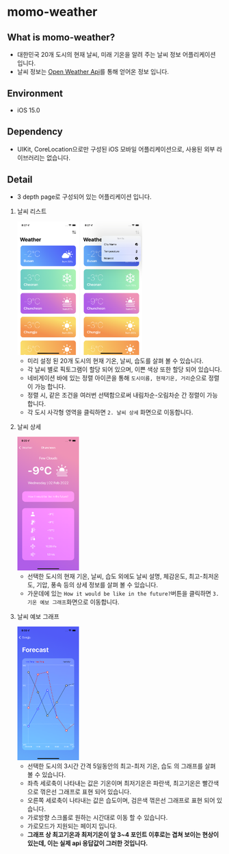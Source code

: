 # momo-weather

## What is momo-weather?
- 대한민국 20개 도시의 현재 날씨, 미래 기온을 알려 주는 날씨 정보 어플리케이션 입니다.
- 날씨 정보는 [Open Weather Api](https://openweathermap.org/api)를 통해 얻어온 정보 입니다. 

## Environment
- iOS 15.0

## Dependency
- UIKit, CoreLocation으로만 구성된 iOS 모바일 어플리케이션으로, 사용된 외부 라이브러리는 없습니다.

## Detail
- 3 depth page로 구성되어 있는 어플리케이션 입니다.
1. 날씨 리스트

    <img src="./Screenshots/0-메인.png" width="30%" height="30%">
    <img src="./Screenshots/1-정렬.png" width="30%" height="30%">

    
    - 미리 설정 된 20개 도시의 현재 기온, 날씨, 습도를 살펴 볼 수 있습니다.
    - 각 날씨 별로 픽토그램이 할당 되어 있으며, 이쁜 색상 또한 할당 되어 있습니다.
    - 네비게이션 바에 있는 정렬 아이콘을 통해 `도시이름, 현재기온, 거리`순으로 정렬이 가능 합니다.
    - 정렬 시, 같은 조건을 여러번 선택함으로써 내림차순-오림차순 간 정렬이 가능합니다.
    - 각 도시 사각형 영역을 클릭하면 `2. 날씨 상세` 화면으로 이동합니다.

2. 날씨 상세

    <img src="./Screenshots/2-상세.png" width="30%" height="30%">

    - 선택한 도시의 현재 기온, 날씨, 습도 외에도 날씨 설명, 체감온도, 최고-최저온도, 기압, 풍속 등의 상세 정보를 살펴 볼 수 있습니다.
    - 가운데에 있는 `How it would be like in the future?`버튼을 클릭하면 `3. 기온 예보 그래프`화면으로 이동합니다. 
    
3. 날씨 예보 그래프

    <img src="./Screenshots/3-그래프.png" width="30%" height="30%">

    - 선택한 도시의 3시간 간격 5일동안의 최고-최저 기온, 습도 의 그래프를 살펴 볼 수 있습니다.
    - 좌측 세로축이 나타내는 값은 기온이며 최저기온은 파란색, 최고기온은 빨간색으로 꺾은선 그래프로 표현 되어 있습니다.
    - 오른쪽 세로축이 나타내는 값은 습도이며, 검은색 꺾은선 그래프로 표현 되어 있습니다. 
    - 가로방향 스크롤로 원하는 시간대로 이동 할 수 있습니다.
    - 가로모드가 지원되는 페이지 입니다. 
    - **그래프 상 최고기온과 최저기온이 앞 3~4 포인트 이후로는 겹쳐 보이는 현상이 있는데, 이는 실제 api 응답값이 그러한 것입니다.**